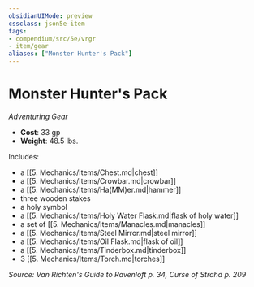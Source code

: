 ```yaml
---
obsidianUIMode: preview
cssclass: json5e-item
tags:
- compendium/src/5e/vrgr
- item/gear
aliases: ["Monster Hunter's Pack"]
---
```

# Monster Hunter's Pack
*Adventuring Gear*  

- **Cost**: 33 gp
- **Weight**: 48.5 lbs.

Includes:

- a [[5. Mechanics/Items/Chest.md|chest]]  
- a [[5. Mechanics/Items/Crowbar.md|crowbar]]  
- a [[5. Mechanics/Items/Ha(MM)er.md|hammer]]  
- three wooden stakes  
- a holy symbol  
- a [[5. Mechanics/Items/Holy Water Flask.md|flask of holy water]]  
- a set of [[5. Mechanics/Items/Manacles.md|manacles]]  
- a [[5. Mechanics/Items/Steel Mirror.md|steel mirror]]  
- a [[5. Mechanics/Items/Oil Flask.md|flask of oil]]  
- a [[5. Mechanics/Items/Tinderbox.md|tinderbox]]  
- 3 [[5. Mechanics/Items/Torch.md|torches]]  

*Source: Van Richten's Guide to Ravenloft p. 34, Curse of Strahd p. 209*